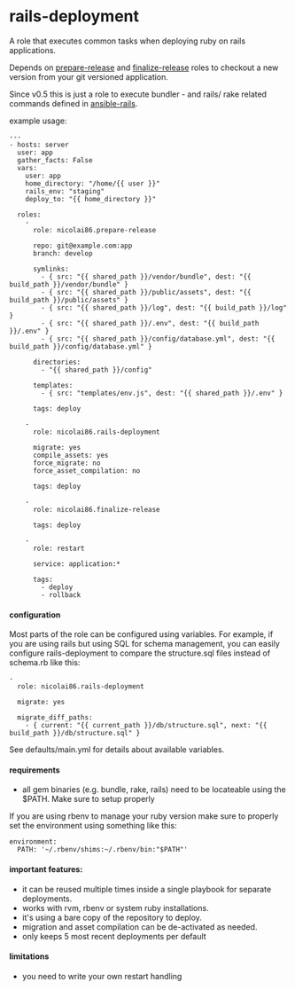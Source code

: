 # rails-deployment

A role that executes common tasks when deploying ruby on rails applications.

Depends on [prepare-release][1] and [finalize-release][2] roles to checkout a new
version from your git versioned application.

Since v0.5 this is just a role to execute bundler - and rails/ rake related commands
defined in [ansible-rails][3].

example usage:

    ---
    - hosts: server
      user: app
      gather_facts: False
      vars:
        user: app
        home_directory: "/home/{{ user }}"
        rails_env: "staging"
        deploy_to: "{{ home_directory }}"

      roles:
        -
          role: nicolai86.prepare-release

          repo: git@example.com:app
          branch: develop

          symlinks:
            - { src: "{{ shared_path }}/vendor/bundle", dest: "{{ build_path }}/vendor/bundle" }
            - { src: "{{ shared_path }}/public/assets", dest: "{{ build_path }}/public/assets" }
            - { src: "{{ shared_path }}/log", dest: "{{ build_path }}/log" }
            - { src: "{{ shared_path }}/.env", dest: "{{ build_path }}/.env" }
            - { src: "{{ shared_path }}/config/database.yml", dest: "{{ build_path }}/config/database.yml" }

          directories:
            - "{{ shared_path }}/config"

          templates:
            - { src: "templates/env.js", dest: "{{ shared_path }}/.env" }

          tags: deploy

        -
          role: nicolai86.rails-deployment

          migrate: yes
          compile_assets: yes
          force_migrate: no
          force_asset_compilation: no

          tags: deploy

        -
          role: nicolai86.finalize-release

          tags: deploy

        -
          role: restart

          service: application:*

          tags:
            - deploy
            - rollback


#### configuration

Most parts of the role can be configured using variables. For example, if you are using rails but using SQL for schema management,
you can easily configure rails-deployment to compare the structure.sql files instead of schema.rb like this:

    -
      role: nicolai86.rails-deployment

      migrate: yes

      migrate_diff_paths:
        - { current: "{{ current_path }}/db/structure.sql", next: "{{ build_path }}/db/structure.sql" }

See defaults/main.yml for details about available variables.

#### requirements

  - all gem binaries (e.g. bundle, rake, rails) need to be locateable using the $PATH. Make sure to setup properly

If you are using rbenv to manage your ruby version make sure to properly set the environment using
something like this:

```
environment:
  PATH: '~/.rbenv/shims:~/.rbenv/bin:"$PATH"'
```

#### important features:

  - it can be reused multiple times inside a single playbook for separate deployments.
  - works with rvm, rbenv or system ruby installations.
  - it's using a bare copy of the repository to deploy.
  - migration and asset compilation can be de-activated as needed.
  - only keeps 5 most recent deployments per default

#### limitations

  - you need to write your own restart handling

[1]:https://github.com/nicolai86/ansible-prepare-release
[2]:https://github.com/nicolai86/ansible-finalize-release
[3]:https://github.com/nicolai86/ansible-rails